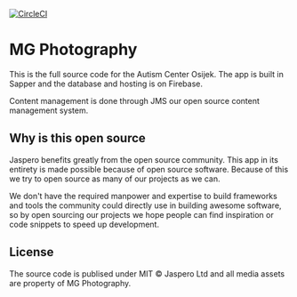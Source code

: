 [![CircleCI](https://circleci.com/gh/Jaspero/MG-Photography.svg?style=svg)](https://circleci.com/gh/Jaspero/MG-Photography)

# MG Photography

This is the full source code for the Autism Center Osijek. The app is built in Sapper and the database and hosting is on Firebase.

Content management is done through JMS our open source content management system.

## Why is this open source

Jaspero benefits greatly from the open source community. This app in its entirety is made possible because of open source software. Because of this we try to open source as many of our projects as we can.

We don't have the required manpower and expertise to build frameworks and tools the community could directly use in building awesome software,
so by open sourcing our projects we hope people can find inspiration or code snippets to speed up development.

## License

The source code is publised under MIT © Jaspero Ltd and all media assets are property of MG Photography.
